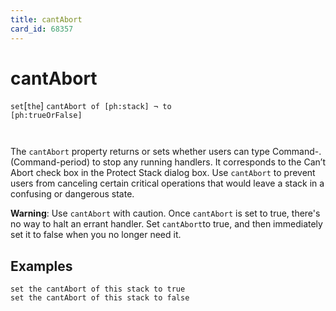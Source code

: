 ```yaml
---
title: cantAbort
card_id: 68357
---
```


# cantAbort

` set `[`the`] <code>cantAbort of [ph:stack] ¬     to [ph:trueOrFalse]

</code>The `cantAbort` property returns or sets whether users can type Command-. (Command-period) to stop any running handlers. It corresponds to the Can’t Abort check box in the Protect Stack dialog box. Use `cantAbort` to prevent users from canceling certain critical operations that would leave a stack in a confusing or dangerous state. 

<b> Warning</b>: Use `cantAbort` with caution.  Once `cantAbort` is set to true, there's no way to halt an errant handler.  Set ` cantAbort `to true, and then immediately set it to false when you no longer need it. 


## Examples

```
set the cantAbort of this stack to true
set the cantAbort of this stack to false
```

